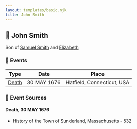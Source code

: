 ```yaml
---
layout: templates/basic.njk
title: John Smith
---
```

## 🔵 John Smith

Son of [Samuel Smith](/people/8/86804391) and [Elizabeth ](/people/7/71389724)

### 📆 Events

Type | Date | Place
------ | ------ | ------
[Death](#event-db79b2ae-bd49-424b-9651-b6a4297c20e4) | 30 MAY 1676 | Hatfield, Connecticut, USA

### 📰 Event Sources

#### <a id="event-db79b2ae-bd49-424b-9651-b6a4297c20e4"></a> Death, 30 MAY 1676
* History of the Town of Sunderland, Massachusetts  - 532